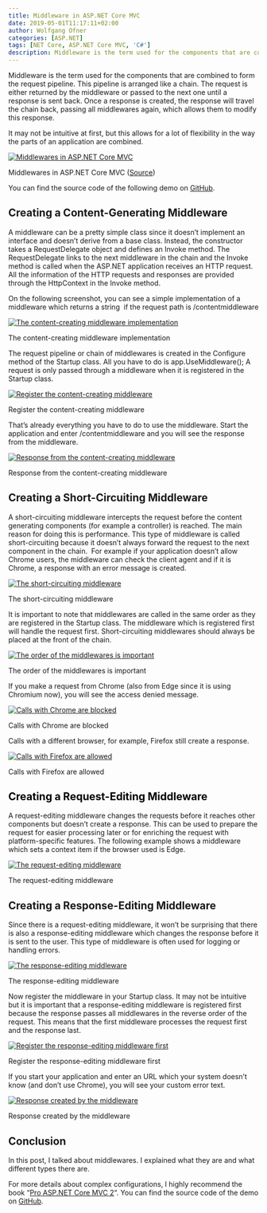 ```yaml
---
title: Middleware in ASP.NET Core MVC
date: 2019-05-01T11:17:11+02:00
author: Wolfgang Ofner
categories: [ASP.NET]
tags: [NET Core, ASP.NET Core MVC, 'C#']
description: Middleware is the term used for the components that are combined to form the request pipeline. This pipeline is arranged like a chain.
---
```

Middleware is the term used for the components that are combined to form the request pipeline. This pipeline is arranged like a chain. The request is either returned by the middleware or passed to the next one until a response is sent back. Once a response is created, the response will travel the chain back, passing all middlewares again, which allows them to modify this response.

It may not be intuitive at first, but this allows for a lot of flexibility in the way the parts of an application are combined.

<div class="col-12 col-sm-10 aligncenter">
  <a href="/assets/img/posts/2019/04/Middlewares-in-ASP.NET-Core-MVC.jpg"><img loading="lazy" src="/assets/img/posts/2019/04/Middlewares-in-ASP.NET-Core-MVC.jpg" alt="Middlewares in ASP.NET Core MVC" /></a>
  
  <p>
    Middlewares in ASP.NET Core MVC (<a href="https://docs.microsoft.com/en-us/aspnet/core/fundamentals/middleware/?view=aspnetcore-2.2">Source</a>)
  </p>
</div>

You can find the source code of the following demo on <a href="https://github.com/WolfgangOfner/MVC-Core-Middleware" target="_blank" rel="noopener noreferrer">GitHub</a>.

## Creating a Content-Generating Middleware

A middleware can be a pretty simple class since it doesn&#8217;t implement an interface and doesn&#8217;t derive from a base class. Instead, the constructor takes a RequestDelegate object and defines an Invoke method. The RequestDelegate links to the next middleware in the chain and the Invoke method is called when the ASP.NET application receives an HTTP request. All the information of the HTTP requests and responses are provided through the HttpContext in the Invoke method.

On the following screenshot, you can see a simple implementation of a middleware which returns a string  if the request path is /contentmiddleware

<div class="col-12 col-sm-10 aligncenter">
  <a href="/assets/img/posts/2019/04/The-content-creating-middleware-implementation.jpg"><img loading="lazy" src="/assets/img/posts/2019/04/The-content-creating-middleware-implementation.jpg" alt="The content-creating middleware implementation" /></a>
  
  <p>
    The content-creating middleware implementation
  </p>
</div>

The request pipeline or chain of middlewares is created in the Configure method of the Startup class. All you have to do is app.UseMiddleware<MyMiddleware>(); A request is only passed through a middleware when it is registered in the Startup class.

<div class="col-12 col-sm-10 aligncenter">
  <a href="/assets/img/posts/2019/04/Register-the-content-creating-middleware.jpg"><img loading="lazy" src="/assets/img/posts/2019/04/Register-the-content-creating-middleware.jpg" alt="Register the content-creating middleware" /></a>
  
  <p>
    Register the content-creating middleware
  </p>
</div>

That&#8217;s already everything you have to do to use the middleware. Start the application and enter /contentmiddleware and you will see the response from the middleware.

<div class="col-12 col-sm-10 aligncenter">
  <a href="/assets/img/posts/2019/04/Response-from-the-content-creating-middleware.jpg"><img loading="lazy" src="/assets/img/posts/2019/04/Response-from-the-content-creating-middleware.jpg" alt="Response from the content-creating middleware" /></a>
  
  <p>
    Response from the content-creating middleware
  </p>
</div>

## Creating a Short-Circuiting Middleware

A short-circuiting middleware intercepts the request before the content generating components (for example a controller) is reached. The main reason for doing this is performance. This type of middleware is called short-circuiting because it doesn&#8217;t always forward the request to the next component in the chain.  For example if your application doesn&#8217;t allow Chrome users, the middleware can check the client agent and if it is Chrome, a response with an error message is created.

<div class="col-12 col-sm-10 aligncenter">
  <a href="/assets/img/posts/2019/04/The-short-circuiting-middleware.jpg"><img loading="lazy" src="/assets/img/posts/2019/04/The-short-circuiting-middleware.jpg" alt="The short-circuiting middleware" /></a>
  
  <p>
    The short-circuiting middleware
  </p>
</div>

It is important to note that middlewares are called in the same order as they are registered in the Startup class. The middleware which is registered first will handle the request first. Short-circuiting middlewares should always be placed at the front of the chain.

<div class="col-12 col-sm-10 aligncenter">
  <a href="/assets/img/posts/2019/04/The-order-of-the-middlewares-is-important.jpg"><img loading="lazy" src="/assets/img/posts/2019/04/The-order-of-the-middlewares-is-important.jpg" alt="The order of the middlewares is important" /></a>
  
  <p>
    The order of the middlewares is important
  </p>
</div>

If you make a request from Chrome (also from Edge since it is using Chromium now), you will see the access denied message.

<div class="col-12 col-sm-10 aligncenter">
  <a href="/assets/img/posts/2019/04/Calls-with-Chrome-are-blocked.jpg"><img loading="lazy" src="/assets/img/posts/2019/04/Calls-with-Chrome-are-blocked.jpg" alt="Calls with Chrome are blocked" /></a>
  
  <p>
    Calls with Chrome are blocked
  </p>
</div>

Calls with a different browser, for example, Firefox still create a response.

<div class="col-12 col-sm-10 aligncenter">
  <a href="/assets/img/posts/2019/04/Calls-with-Firefox-are-allowed.jpg"><img loading="lazy" src="/assets/img/posts/2019/04/Calls-with-Firefox-are-allowed.jpg" alt="Calls with Firefox are allowed" /></a>
  
  <p>
    Calls with Firefox are allowed
  </p>
</div>

## <span style="color: #000000;">Creating a Request-Editing Middleware</span>

A request-editing middleware changes the requests before it reaches other components but doesn&#8217;t create a response. This can be used to prepare the request for easier processing later or for enriching the request with platform-specific features. The following example shows a middleware which sets a context item if the browser used is Edge.

<div class="col-12 col-sm-10 aligncenter">
  <a href="/assets/img/posts/2019/04/The-request-editing-middleware.jpg"><img loading="lazy" src="/assets/img/posts/2019/04/The-request-editing-middleware.jpg" alt="The request-editing middleware" /></a>
  
  <p>
    The request-editing middleware
  </p>
</div>

## Creating a Response-Editing Middleware

Since there is a request-editing middleware, it won&#8217;t be surprising that there is also a response-editing middleware which changes the response before it is sent to the user. This type of middleware is often used for logging or handling errors.

<div class="col-12 col-sm-10 aligncenter">
  <a href="/assets/img/posts/2019/04/The-response-editing-middleware.jpg"><img loading="lazy" src="/assets/img/posts/2019/04/The-response-editing-middleware.jpg" alt="The response-editing middleware" /></a>
  
  <p>
    The response-editing middleware
  </p>
</div>

Now register the middleware in your Startup class. It may not be intuitive but it is important that a response-editing middleware is registered first because the response passes all middlewares in the reverse order of the request. This means that the first middleware processes the request first and the response last.

<div class="col-12 col-sm-10 aligncenter">
  <a href="/assets/img/posts/2019/04/Register-the-response-editing-middleware-first.jpg"><img loading="lazy" src="/assets/img/posts/2019/04/Register-the-response-editing-middleware-first.jpg" alt="Register the response-editing middleware first" /></a>
  
  <p>
    Register the response-editing middleware first
  </p>
</div>

If you start your application and enter an URL which your system doesn&#8217;t know (and don&#8217;t use Chrome), you will see your custom error text.

<div class="col-12 col-sm-10 aligncenter">
  <a href="/assets/img/posts/2019/04/Response-created-by-the-middleware.jpg"><img loading="lazy" src="/assets/img/posts/2019/04/Response-created-by-the-middleware.jpg" alt="Response created by the middleware" /></a>
  
  <p>
    Response created by the middleware
  </p>
</div>

## Conclusion

In this post, I talked about middlewares. I explained what they are and what different types there are.

For more details about complex configurations, I highly recommend the book &#8220;<a href="https://www.amazon.com/Pro-ASP-NET-Core-MVC-2/dp/148423149X" target="_blank" rel="noopener noreferrer">Pro ASP.NET Core MVC 2</a>&#8220;. You can find the source code of the demo on <a href="https://github.com/WolfgangOfner/MVC-Core-Middleware" target="_blank" rel="noopener noreferrer">GitHub</a>.